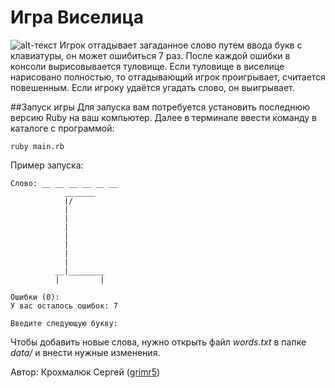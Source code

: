 # Игра Виселица
![alt-текст][logo]
Игрок отгадывает загаданное слово путем ввода букв с клавиатуры, он может ошибиться 7 раз. После каждой ошибки в консоли вырисовывается туловище.
Если туловище в виселице нарисовано полностью, то отгадывающий игрок проигрывает, считается повешенным. Если игроку удаётся угадать слово, он выигрывает.

##Запуск игры
Для запуска вам потребуется установить последнюю версию Ruby на ваш компьютер. Далее в терминале ввести команду в каталоге с программой:
~~~
ruby main.rb
~~~
Пример запуска:
~~~
Слово: __ __ __ __ __ __
            _______
            |/
            |
            |
            |
            |
            |
            |
            |
          __|________
          |         |

Ошибки (0): 
У вас осталось ошибок: 7

Введите следующую букву: 
~~~
Чтобы добавить новые слова, нужно открыть файл _words.txt_ в папке _data/_ и внести нужные изменения.

Автор: Крохмалюк Сергей ([grimr5](https://github.com/Grimr5))

[logo]: https://minigames.mail.ru/info/pictures/image/hangman_360_234.jpg "Текст заголовка логотипа 1"
